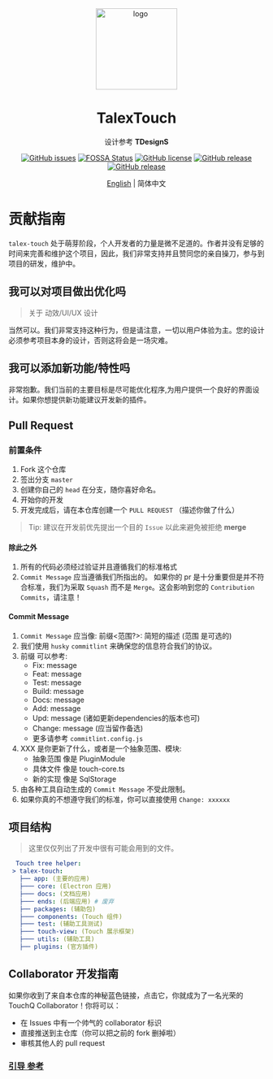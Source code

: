 <div align="center">

  <img width="160" src="https://files.catbox.moe/2el8uf.png" alt="logo">

  <h1>TalexTouch</h1>

  设计参考 <b>TDesignS</b>

  [![GitHub issues](https://img.shields.io/github/issues/talex-touch/talex-touch?style=flat-square)](https://github.com/talex-touch/talex-touch/issues)
[![FOSSA Status](https://app.fossa.com/api/projects/git%2Bgithub.com%2Ftalex-touch%2Ftalex-touch.svg?type=shield)](https://app.fossa.com/projects/git%2Bgithub.com%2Ftalex-touch%2Ftalex-touch?ref=badge_shield)
  [![GitHub license](https://img.shields.io/github/license/talex-touch/talex-touch?style=flat-square)](https://github.com/talex-touch/talex-touch/blob/main/LICENSE)
  [![GitHub release](https://img.shields.io/badge/release-1.2.0-42B883?style=flat-square)](https://github.com/talex-touch/talex-touch/releases)
  [![GitHub release](https://img.shields.io/badge/dev-2.0.0-64391A?style=flat-square)](https://github.com/talex-touch/talex-touch/discussions/35)

  [English](./CONTRIBUTING.md) | 简体中文
</div>

# 贡献指南

`talex-touch` 处于萌芽阶段，个人开发者的力量是微不足道的。作者并没有足够的时间来完善和维护这个项目，因此，我们非常支持并且赞同您的亲自操刀，参与到项目的研发，维护中。

## 我可以对项目做出优化吗

> 关于 动效/UI/UX 设计

当然可以。我们非常支持这种行为，但是请注意，一切以用户体验为主。您的设计必须参考项目本身的设计，否则这将会是一场灾难。

## 我可以添加新功能/特性吗

非常抱歉。我们当前的主要目标是尽可能优化程序,为用户提供一个良好的界面设计。如果你想提供新功能建议开发新的插件。

## Pull Request

### 前置条件

1. Fork 这个仓库
2. 签出分支 `master`
3. 创建你自己的 `head` 在分支，随你喜好命名。
4. 开始你的开发
5. 开发完成后，请在本仓库创建一个 `PULL REQUEST` （描述你做了什么）

> Tip: 建议在开发前优先提出一个目的 `Issue` 以此来避免被拒绝 **merge**

#### 除此之外

1. 所有的代码必须经过验证并且遵循我们的标准格式
2. `Commit Message` 应当遵循我们所指出的。 如果你的 pr 是十分重要但是并不符合标准，我们为采取 `Squash` 而不是 `Merge`。这会影响到您的 `Contribution Commits`，请注意！

#### Commit Message

1. `Commit Message` 应当像: 前缀<范围?>: 简短的描述 (范围 是可选的)
2. 我们使用 `husky` `commitlint` 来确保您的信息符合我们的协议。
3. 前缀 可以参考:
   - Fix<xxx>: message
   - Feat<xxx>: message
   - Test<xxx>: message
   - Build<xxx>: message
   - Docs<xxx>: message
   - Add<xxx>: message
   - Upd<xxx>: message (诸如更新dependencies的版本也可)
   - Change<xxx>: message (应当留作备选)
   - 更多请参考 `commitlint.config.js`
4. XXX 是你更新了什么，或者是一个抽象范围、模块:
   - 抽象范围 像是 PluginModule
   - 具体文件 像是 touch-core.ts
   - 新的实现 像是 SqlStorage
5. 由各种工具自动生成的 `Commit Message` 不受此限制。
6. 如果你真的不想遵守我们的标准，你可以直接使用 `Change: xxxxxx`

## 项目结构

> 这里仅仅列出了开发中很有可能会用到的文件。

``` yaml
  Touch tree helper:
 > talex-touch:
   ├── app: (主要的应用)
   ├─── core: (Electron 应用)
   ├─── docs: (文档应用)
   ├─── ends: (后端应用) # 废弃
   ├── packages: (辅助包)
   ├─── components: (Touch 组件)
   ├─── test: (辅助工具测试)
   ├─── touch-view: (Touch 展示框架)
   ├─── utils: (辅助工具)
   ├── plugins: (官方插件)
```

## Collaborator 开发指南

如果你收到了来自本仓库的神秘蓝色链接，点击它，你就成为了一名光荣的 TouchQ Collaborator！你将可以：

- 在 Issues 中有一个帅气的 collaborator 标识
- 直接推送到主仓库（你可以把之前的 fork 删掉啦）
- 审核其他人的 pull request

### [引导 参考](https://github.com/TalexDreamSoul/touchq/blob/main/.github/contribute/README.md)
